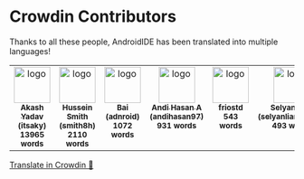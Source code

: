 # Crowdin Contributors

Thanks to all these people, AndroidIDE has been translated into multiple languages!

<!-- CROWDIN-CONTRIBUTORS-START -->
<table>
  <tr>
    <td align="center" valign="top">
      <a href="https://crowdin.com/profile/itsaky"><img alt="logo" style="width: 64px" src="https://crowdin-static.downloads.crowdin.com/avatar/15548591/medium/3c5f3139891eb92915fcf4c1e7ca120e.jpeg" />
        <br />
        <sub><b>Akash Yadav (itsaky)</b></sub></a>
      <br />
      <sub><b>13965 words</b></sub>
    </td>
    <td align="center" valign="top">
      <a href="https://crowdin.com/profile/smith8h"><img alt="logo" style="width: 64px" src="https://crowdin-static.downloads.crowdin.com/avatar/15550455/medium/9c5a3d089c209487340abb35d74b5b7c.jpg" />
        <br />
        <sub><b>Hussein Smith (smith8h)</b></sub></a>
      <br />
      <sub><b>2110 words</b></sub>
    </td>
    <td align="center" valign="top">
      <a href="https://crowdin.com/profile/adnroid"><img alt="logo" style="width: 64px" src="https://crowdin-static.downloads.crowdin.com/avatar/15503338/medium/c21cc0623c3ff71d53cb1f1a6e5d7757.png" />
        <br />
        <sub><b>Bai (adnroid)</b></sub></a>
      <br />
      <sub><b>1072 words</b></sub>
    </td>
    <td align="center" valign="top">
      <a href="https://crowdin.com/profile/andihasan97"><img alt="logo" style="width: 64px" src="https://crowdin-static.downloads.crowdin.com/avatar/15550047/medium/dd13b7a47f084fab31e4a75c939eaf82.jpeg" />
        <br />
        <sub><b>Andi Hasan A (andihasan97)</b></sub></a>
      <br />
      <sub><b>931 words</b></sub>
    </td>
    <td align="center" valign="top">
      <a href="https://crowdin.com/profile/friostd"><img alt="logo" style="width: 64px" src="https://crowdin-static.downloads.crowdin.com/avatar/15549279/medium/2d1718f34c949d5df55e346a0d6e5cb0.jpeg" />
        <br />
        <sub><b>friostd</b></sub></a>
      <br />
      <sub><b>543 words</b></sub>
    </td>
    <td align="center" valign="top">
      <a href="https://crowdin.com/profile/selyanlian17516"><img alt="logo" style="width: 64px" src="https://crowdin-static.downloads.crowdin.com/avatar/15547677/medium/f9e760635fee6bdc359732233aea790d.jpeg" />
        <br />
        <sub><b>Selyan Lian (selyanlian17516)</b></sub></a>
      <br />
      <sub><b>493 words</b></sub>
    </td>
    <td align="center" valign="top">
      <a href="https://crowdin.com/profile/TheDonMarv"><img alt="logo" style="width: 64px" src="https://crowdin-static.downloads.crowdin.com/avatar/15549947/medium/7e2d0178f0ff00eba107fac474caa6a2.png" />
        <br />
        <sub><b>Marvin Stelter (TheDonMarv)</b></sub></a>
      <br />
      <sub><b>227 words</b></sub>
    </td>
  </tr>
</table><a href="https://crowdin.com/project/androidide" target="_blank">Translate in Crowdin 🚀</a>
<!-- CROWDIN-CONTRIBUTORS-END -->
